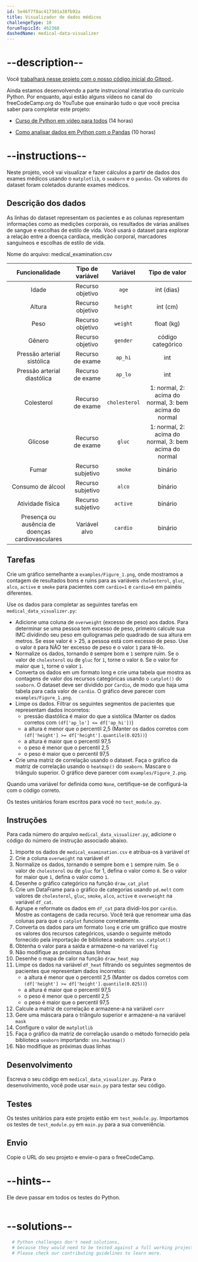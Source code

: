 ```yaml
---
id: 5e46f7f8ac417301a38fb92a
title: Visualizador de dados médicos
challengeType: 10
forumTopicId: 462368
dashedName: medical-data-visualizer
---
```


# --description--

Você <a href="https://gitpod.io/?autostart=true#https://github.com/freeCodeCamp/boilerplate-medical-data-visualizer/" target="_blank" rel="noopener noreferrer nofollow">trabalhará nesse projeto com o nosso código inicial do Gitpod </a>.

Ainda estamos desenvolvendo a parte instrucional interativa do currículo Python. Por enquanto, aqui estão alguns vídeos no canal do freeCodeCamp.org do YouTube que ensinarão tudo o que você precisa saber para completar este projeto:

- <a href="https://www.freecodecamp.org/news/python-for-everybody/" target="_blank" rel="noopener noreferrer nofollow">Curso de Python em vídeo para todos</a> (14 horas)

- <a href="https://www.freecodecamp.org/news/how-to-analyze-data-with-python-pandas/" target="_blank" rel="noopener noreferrer nofollow">Como analisar dados em Python com o Pandas</a> (10 horas)

# --instructions--

Neste projeto, você vai visualizar e fazer cálculos a partir de dados dos exames médicos usando o `matplotlib`, o `seaborn` e o `pandas`. Os valores do dataset foram coletados durante exames médicos.

## Descrição dos dados

As linhas do dataset representam os pacientes e as colunas representam informações como as medições corporais, os resultados de várias análises de sangue e escolhas de estilo de vida. Você usará o dataset para explorar a relação entre a doença cardíaca, medição corporal, marcadores sanguíneos e escolhas de estilo de vida.

Nome do arquivo: medical_examination.csv

|                  Funcionalidade                  | Tipo de variável  |   Variável    |                     Tipo de valor                     |
|:------------------------------------------------:|:-----------------:|:-------------:|:-----------------------------------------------------:|
|                      Idade                       | Recurso objetivo  |     `age`     |                      int (dias)                       |
|                      Altura                      | Recurso objetivo  |   `height`    |                       int (cm)                        |
|                       Peso                       | Recurso objetivo  |   `weight`    |                      float (kg)                       |
|                      Gênero                      | Recurso objetivo  |   `gender`    |                   código categórico                   |
|            Pressão arterial sistólica            | Recurso de exame  |    `ap_hi`    |                          int                          |
|           Pressão arterial diastólica            | Recurso de exame  |    `ap_lo`    |                          int                          |
|                    Colesterol                    | Recurso de exame  | `cholesterol` | 1: normal, 2: acima do normal, 3: bem acima do normal |
|                     Glicose                      | Recurso de exame  |    `gluc`     | 1: normal, 2: acima do normal, 3: bem acima do normal |
|                      Fumar                       | Recurso subjetivo |    `smoke`    |                        binário                        |
|                Consumo de álcool                 | Recurso subjetivo |    `alco`     |                        binário                        |
|                 Atividade física                 | Recurso subjetivo |   `active`    |                        binário                        |
| Presença ou ausência de doenças cardiovasculares |   Variável alvo   |   `cardio`    |                        binário                        |

## Tarefas

Crie um gráfico semelhante a `examples/Figure_1.png`, onde mostramos a contagem de resultados bons e ruins para as variáveis `cholesterol`, `gluc`, `alco`, `active` e `smoke` para pacientes com `cardio=1` e `cardio=0` em painéis diferentes.

Use os dados para completar as seguintes tarefas em `medical_data_visualizer.py`:

- Adicione uma coluna de `overweight` (excesso de peso) aos dados. Para determinar se uma pessoa tem excesso de peso, primeiro calcule sua IMC dividindo seu peso em quilogramas pelo quadrado de sua altura em metros. Se esse valor é > 25, a pessoa está com excesso de peso. Use o valor `0` para NÃO ter excesso de peso e o valor `1` para tê-lo.
- Normalize os dados, tornando `0` sempre bom e `1` sempre ruim. Se o valor de `cholesterol` ou de `gluc` for `1`, torne o valor `0`. Se o valor for maior que `1`, torne o valor `1`.
- Converta os dados em um formato long e crie uma tabela que mostra as contagens de valor dos recursos categóricas usando o `catplot()` do `seaborn`. O dataset deve ser dividido por `Cardio`, de modo que haja uma tabela para cada valor de `cardio`. O gráfico deve parecer com `examples/Figure_1.png`.
- Limpe os dados. Filtrar os seguintes segmentos de pacientes que representam dados incorretos:
  - pressão diastólica é maior do que a sistólica (Manter os dados corretos com `(df['ap_lo'] <= df['ap_hi'])`)
  - a altura é menor que o percentil 2,5 (Manter os dados corretos com `(df['height'] >= df['height'].quantile(0.025))`)
  - a altura é maior que o percentil 97,5
  - o peso é menor que o percentil 2,5
  - o peso é maior que o percentil 97,5
- Crie uma matriz de correlação usando o dataset. Faça o gráfico da matriz de correlação usando o `heatmap()` do `seaborn`. Mascare o triângulo superior. O gráfico deve parecer com `examples/Figure_2.png`.

Quando uma variável for definida como `None`, certifique-se de configurá-la com o código correto.

Os testes unitários foram escritos para você no `test_module.py`.

## Instruções
Para cada número do arquivo `medical_data_visualizer.py`, adicione o código do número de instrução associado abaixo.

1. Importe os dados de `medical_examination.csv` e atribua-os à variável `df`
2. Crie a coluna `overweight` na variável `df`
3. Normalize os dados, tornando `0` sempre bom e `1` sempre ruim. Se o valor de `cholesterol` ou de `gluc` for 1, defina o valor como `0`. Se o valor for maior que `1`, defina o valor como `1`.
4. Desenhe o gráfico categórico na função `draw_cat_plot`
5. Crie um DataFrame para o gráfico de categorias usando `pd.melt` com valores de `cholesterol`, `gluc`, `smoke`, `alco`, `active` e `overweight` na variável `df_cat`.
6. Agrupe e reformate os dados em `df_cat` para dividi-los por `cardio`. Mostre as contagens de cada recurso. Você terá que renomear uma das colunas para que o `catplot` funcione corretamente.
7. Converta os dados para um formato `long` e crie um gráfico que mostre os valores dos recursos categóricos, usando o seguinte método fornecido pela importação de biblioteca seaborn: `sns.catplot()`
8. Obtenha o valor para a saída e armazene-o na variável `fig`
9. Não modifique as próximas duas linhas
10. Desenhe o mapa de calor na função `draw_heat_map`
11. Limpe os dados na variável `df_heat` filtrando os seguintes segmentos de pacientes que representam dados incorretos:
    - a altura é menor que o percentil 2,5 (Manter os dados corretos com `(df['height'] >= df['height'].quantile(0.025))`)
    - a altura é maior que o percentil 97,5
    - o peso é menor que o percentil 2,5
    - o peso é maior que o percentil 97,5
12. Calcule a matriz de correlação e armazene-a na variável `corr`
13. Gere uma máscara para o triângulo superior e armazene-a na variável `mask`
14. Configure o valor de `matplotlib`
15. Faça o gráfico da matriz de correlação usando o método fornecido pela biblioteca `seaborn` importando: `sns.heatmap()`
16. Não modifique as próximas duas linhas

## Desenvolvimento

Escreva o seu código em `medical_data_visualizer.py`. Para o desenvolvimento, você pode usar `main.py` para testar seu código.

## Testes

Os testes unitários para este projeto estão em `test_module.py`. Importamos os testes de `test_module.py` em `main.py` para a sua conveniência.

## Envio

Copie o URL do seu projeto e envie-o para o freeCodeCamp.

# --hints--

Ele deve passar em todos os testes do Python.

```js

```

# --solutions--

```py
  # Python challenges don't need solutions,
  # because they would need to be tested against a full working project.
  # Please check our contributing guidelines to learn more.
```
